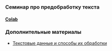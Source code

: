 ### Семинар про предобработку текста

#### [Colab](https://colab.research.google.com/drive/1ix_Hjdmb5zQG_UFb4aWILQ-kblH3TPDZ?usp=sharing)

### Дополнительные материалы
- [Текстовые данные и способы их обработки](https://education.yandex.ru/handbook/data-analysis/article/tekstovye-dannye-i-sposoby-ih-obrabotki)
